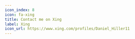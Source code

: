 ```yaml
---
icon_index: 8
icon: fa-xing
title: Contact me on Xing
label: Xing
icon_url: https://www.xing.com/profiles/Daniel_Hiller11
---
```

